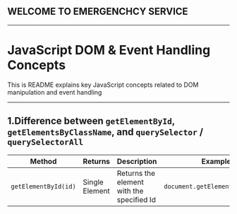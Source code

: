 ## WELCOME TO EMERGENCHCY SERVICE
---

# JavaScript DOM & Event Handling Concepts

This is README explains key JavaScript concepts related to DOM manipulation and event handling

---

## 1.Difference between `getElementById`, `getElementsByClassName`, and `querySelector` / `querySelectorAll`

| Method | Returns| Description | Example |
|---------|---------|---------|--------|
|`getElementById(id)`|Single Element|Returns the element with the specified Id|`document.getElementById(myId)`|